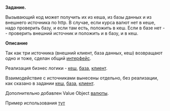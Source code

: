 **Задание.**

Вызывающий код может получить их из кеша, из базы данных и из внешнего источника по http.
В случае, если курса валют нет в кеше, надо проверить базу, и если там есть, положить в кеш.
Если в базе нет -- проверить внешний источник и положить и в базу, и в кеш.

**Описание**

Так как три источника (внешний клиент, база данных, кеш) возвращают одно и тоже, сделан общий [интерфейс](https://github.com/smaskin/currency/blob/master/src/currency/CurrencyProviderInterface.php).

Реализация бизнес логики - [кеш](https://github.com/smaskin/currency/blob/master/src/currency/cache/Cache.php), [база](https://github.com/smaskin/currency/blob/master/src/currency/db/Db.php), [клиент](https://github.com/smaskin/currency/blob/master/src/currency/client/Client.php).

Взаимодействие с источниками вынесены отдельно, без реализации, как сказано в задании [кеш](https://github.com/smaskin/currency/blob/master/src/currency/cache/CacheService.php), [база](https://github.com/smaskin/currency/blob/master/src/currency/db/DbService.php), [клиент](https://github.com/smaskin/currency/blob/master/src/currency/client/ClientService.php).

Дополнительно добавлен Value Object [валюты](https://github.com/smaskin/currency/blob/master/src/currency/Currency.php). 

Пример использования [тут](https://github.com/smaskin/currency/blob/master/main.php)